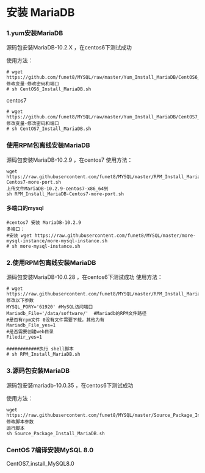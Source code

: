 # 安装 MariaDB

### 1.yum安装MariaDB
源码包安装MariaDB-10.2.X ，在centos6下测试成功

使用方法：
```
# wget https://github.com/funet8/MYSQL/raw/master/Yum_Install_MariaDB/CentOS6_Install_MariaDB.sh
修改变量-修改密码和端口
# sh CentOS6_Install_MariaDB.sh
```

centos7
```
# wget https://github.com/funet8/MYSQL/raw/master/Yum_Install_MariaDB/CentOS7_Install_MariaDB.sh
修改变量-修改密码和端口
# sh CentOS7_Install_MariaDB.sh
```

### 使用RPM包离线安装MariaDB

源码包安装MariaDB-10.2.9 ，在centos7
使用方法：
```
wget https://raw.githubusercontent.com/funet8/MYSQL/master/RPM_Install_MariaDB/RPM_Install_MariaDB-Centos7-more-port.sh
上传文件MariaDB-10.2.9-centos7-x86_64到
sh RPM_Install_MariaDB-Centos7-more-port.sh
```
#### 多端口的mysql
```
#centos7 安装 MariaDB-10.2.9
多端口：
#安装 wget https://raw.githubusercontent.com/funet8/MYSQL/master/more-mysql-instance/more-mysql-instance.sh
# sh more-mysql-instance.sh
```



### 2.使用RPM包离线安装MariaDB

源码包安装MariaDB-10.0.28 ，在centos6下测试成功
使用方法：
```
# wget https://raw.githubusercontent.com/funet8/MYSQL/master/RPM_Install_MariaDB/RPM_Install_MariaDB.sh
修改以下参数
MYSQL_PORY='61920' #MySQL访问端口
Mariadb_File='/data/software/'  #Mariadb的RPM文件路径
#是否有rpm文件 0没有文件需要下载，其他为有
Mariadb_File_yes=1
#是否需要创建web目录
Filedir_yes=1

############执行 shell脚本
# sh RPM_Install_MariaDB.sh
```



### 3.源码包安装MariaDB
源码包安装mariadb-10.0.35 ，在centos6下测试成功

使用方法：
```
wget https://raw.githubusercontent.com/funet8/MYSQL/master/Source_Package_Install_MariaDB/Source_Package_Install_MariaDB.sh
修改脚本参数
运行脚本
sh Source_Package_Install_MariaDB.sh
```

### CentOS 7编译安装MySQL 8.0

CentOS7_install_MySQL8.0
